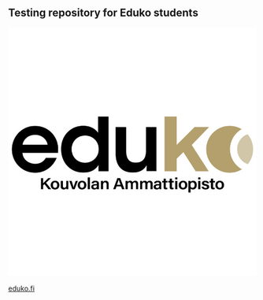 ## Testing repository for Eduko students

![Logo](/hub/logo.jpg?raw=true "Logo")

[eduko.fi](https://eduko.fi)
